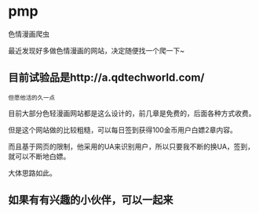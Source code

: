 # pmp
色情漫画爬虫

最近发现好多做色情漫画的网站，决定随便找一个爬一下~

## 目前试验品是http://a.qdtechworld.com/ ##

`但愿他活的久一点`

目前大部分色轻漫画网站都是这么设计的，前几章是免费的，后面各种方式收费。

但是这个网站做的比较粗糙，可以每日签到获得100金币用户白嫖2章内容。

而且基于网页的限制，他采用的UA来识别用户，所以只要我不断的换UA，签到，就可以不断地白嫖。

大体思路如此。

## 如果有有兴趣的小伙伴，可以一起来 ##
